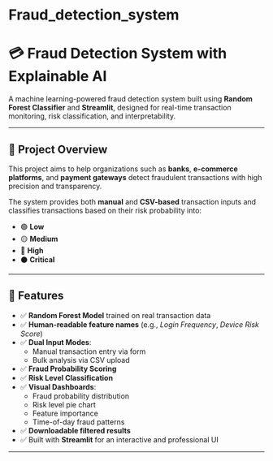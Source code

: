 # Fraud_detection_system
# 💳 Fraud Detection System with Explainable AI

A machine learning-powered fraud detection system built using **Random Forest Classifier** and **Streamlit**, designed for real-time transaction monitoring, risk classification, and interpretability.

---

## 🚀 Project Overview

This project aims to help organizations such as **banks**, **e-commerce platforms**, and **payment gateways** detect fraudulent transactions with high precision and transparency.

The system provides both **manual** and **CSV-based** transaction inputs and classifies transactions based on their risk probability into:

- 🟢 **Low**
- 🟡 **Medium**
- 🔴 **High**
- ⚫ **Critical**

---

## 🧠 Features

- ✅ **Random Forest Model** trained on real transaction data
- ✅ **Human-readable feature names** (e.g., *Login Frequency*, *Device Risk Score*)
- ✅ **Dual Input Modes**:
  - Manual transaction entry via form
  - Bulk analysis via CSV upload
- ✅ **Fraud Probability Scoring**
- ✅ **Risk Level Classification**
- ✅ **Visual Dashboards**:
  - Fraud probability distribution
  - Risk level pie chart
  - Feature importance
  - Time-of-day fraud patterns
- ✅ **Downloadable filtered results**
- ✅ Built with **Streamlit** for an interactive and professional UI

---


